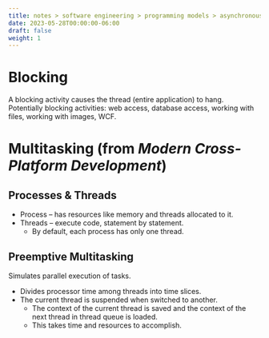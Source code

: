 ```yaml
---
title: notes > software engineering > programming models > asynchronous programming
date: 2023-05-28T00:00:00-06:00
draft: false
weight: 1
---
```


# Blocking
A blocking activity causes the thread (entire application) to hang.  
Potentially blocking activities:  web access, database access, working with files, working with images, WCF.

# Multitasking (from *Modern Cross-Platform Development*)
## Processes & Threads
- Process – has resources like memory and threads allocated to it.
- Threads – execute code, statement by statement.
	- By default, each process has only one thread.

## Preemptive Multitasking
Simulates parallel execution of tasks.
- Divides processor time among threads into time slices.
- The current thread is suspended when switched to another.
	- The context of the current thread is saved and the context of the next thread in thread queue is loaded.
	- This takes time and resources to accomplish.

